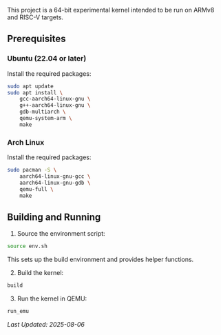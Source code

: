 This project is a 64-bit experimental kernel intended to be run on ARMv8 and RISC-V targets. 

## Prerequisites

### Ubuntu (22.04 or later)

Install the required packages:

```bash
sudo apt update
sudo apt install \
    gcc-aarch64-linux-gnu \
    g++-aarch64-linux-gnu \
    gdb-multiarch \
    qemu-system-arm \
    make
```

### Arch Linux

Install the required packages:

```bash
sudo pacman -S \
    aarch64-linux-gnu-gcc \
    aarch64-linux-gnu-gdb \
    qemu-full \
    make 
```

## Building and Running

1. Source the environment script:
```bash
source env.sh
```

This sets up the build environment and provides helper functions.

2. Build the kernel:
```bash
build
```

3. Run the kernel in QEMU:
```bash
run_emu
```

*Last Updated: 2025-08-06*
